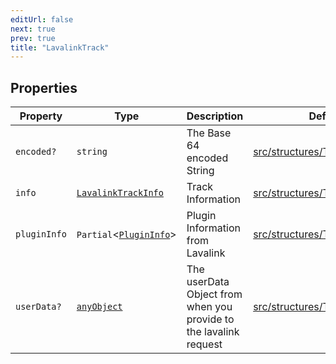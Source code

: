 ```yaml
---
editUrl: false
next: true
prev: true
title: "LavalinkTrack"
---
```


## Properties

| Property | Type | Description | Defined in |
| ------ | ------ | ------ | ------ |
| `encoded?` | `string` | The Base 64 encoded String | [src/structures/Types/Track.ts:100](https://github.com/appujet/lavalink-client/blob/4880e032861893b27e80b7c2d6c36639afbb3479/src/structures/Types/Track.ts#L100) |
| `info` | [`LavalinkTrackInfo`](/api/interfaces/lavalinktrackinfo/) | Track Information | [src/structures/Types/Track.ts:102](https://github.com/appujet/lavalink-client/blob/4880e032861893b27e80b7c2d6c36639afbb3479/src/structures/Types/Track.ts#L102) |
| `pluginInfo` | `Partial`\<[`PluginInfo`](/api/interfaces/plugininfo/)\> | Plugin Information from Lavalink | [src/structures/Types/Track.ts:104](https://github.com/appujet/lavalink-client/blob/4880e032861893b27e80b7c2d6c36639afbb3479/src/structures/Types/Track.ts#L104) |
| `userData?` | [`anyObject`](/api/type-aliases/anyobject/) | The userData Object from when you provide to the lavalink request | [src/structures/Types/Track.ts:106](https://github.com/appujet/lavalink-client/blob/4880e032861893b27e80b7c2d6c36639afbb3479/src/structures/Types/Track.ts#L106) |

